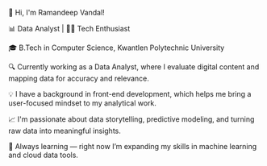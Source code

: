 👋 Hi, I'm Ramandeep Vandal!

📊 Data Analyst | 👨‍💻 Tech Enthusiast

🎓 B.Tech in Computer Science, Kwantlen Polytechnic University

🔍 Currently working as a Data Analyst, where I evaluate digital content and mapping data for accuracy and relevance.

💡 I have a background in front-end development, which helps me bring a user-focused mindset to my analytical work.

📈 I'm passionate about data storytelling, predictive modeling, and turning raw data into meaningful insights.

🌱 Always learning — right now I’m expanding my skills in machine learning and cloud data tools.
